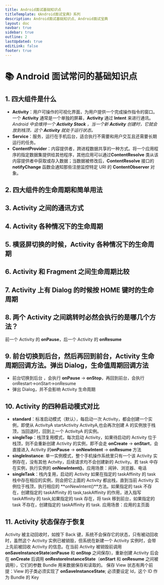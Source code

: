 ```yaml
---
title: Android面试基础知识点
titleTemplate: 《Android面试宝典》系列
description: Android面试基础知识点、Android面试宝典
layout: doc
navbar: true
sidebar: true
outline: 2
lastUpdated: true
editLink: false
footer: true
---
```


# 📚 Android 面试常问的基础知识点

## 1. 四大组件是什么

- **Activity**：用户可操作的可视化界面，为用户提供一个完成操作指令的窗口。一个 **Activity** 通常是一个单独的屏幕，**Activity** 通过 **Intent** 来进行通讯。_Android 中会维持一个 **Activity Stack** ，当一个新 **Activity** 创建时，它就会放到栈顶，这个 **Activity** 就处于运行状态。_
- **Service**：服务，运行在手机后台，适合执行不需要和用户交互且还需要长期运行的任务。
- **ContentProvider**：内容提供者，跨进程数据共享的一种方式。将一个应用程序的指定数据集提供给其他程序，其他应用可以通过**ContentResolve** 类从该内容提供者中获取或存入数据；当数据被修改后，**ContentResolve** 接口的 **notifyChange** 函数会通知那些注册监控特定 URI 的 **ContentObserver** 对象。

## 2. 四大组件的生命周期和简单用法

## 3. Activity 之间的通讯方式

## 4. Activity 各种情况下的生命周期

## 5. 横竖屏切换的时候，Activity 各种情况下的生命周期

## 6. Activity 和 Fragment 之间生命周期比较

## 7. Activity 上有 Dialog 的时候按 HOME 键时的生命周期

## 8. 两个 Activity 之间跳转时必然会执行的是哪几个方法？

前一个 Activity 的 **onPause**，后一个 Activity 的 **onResume**

## 9. 前台切换到后台，然后再回到前台，Activity 生命周期回调方法。弹出 Dialog，生命值周期回调方法

- 前台切换到后台 ，会执行 **onPause** -> **onStop**，再回到前台，会执行 onRestart->onStart->onResume
- 弹出 Dialog，并不会影响 Activity 生命周期

## 10. Activity 的四种启动模式对比

- **standard**：标准启动模式（默认），每启动一次 Activity，都会创建一个实例，即使从 ActivityA startActivity ActivityA,也会再次创建 A 的实例放于栈顶，当回退时，回到上一个 ActivityA 的实例。
- **singleTop**：栈顶复用模式，每次启动 Activity，如果待启动的 Activity 位于栈顶，则不会重新创建 Activity 的实例，即不会走 **onCreate** -> **onStart**，会直接进入 Activity 的**onPause** -> **onNewIntent** -> **onResume** 方法
- **singleInstance**: 单一实例模式，整个手机操作系统里只有一个该 Activity 实例存在，没有其他 Actvity，后续请求均不会创建新的 Activity。若 task 中存在实例，执行实例的 **onNewIntent()**。应用场景：闹钟、浏览器、电话
- **singleTask**：栈内复用，启动的 Activity 如果在指定的 taskAffinity 的 task 栈中存在相应的实例，则会把它上面的 Activity 都出栈，直到当前 Activity 实例位于栈顶，执行相应的 **onNewIntent()**方法。如果指定的 task 不存在，创建指定的 taskAffinity 的 task,taskAffinity 的作用，进入指写 taskAffinity 的 task,如果指定的 task 存在，将 task 移到前台，如果指定的 task 不存在，创建指定的 taskAffinity 的 task. 应用场景：应用的主页面

## 11. Activity 状态保存于恢复

Activity 被主动回收时，如按下 Back 键，系统不会保存它的状态，只有被动回收时，虽然这个 Activity 实例已被销毁，但系统在新建一个 Activity 实例时，会带上先前被回收 Activity 的信息。在当前 Activity 被销毁前调用 **onSaveInstanceState**(**onPause** 和 **onStop** 之间保存)，重新创建 Activity 后会在 **onCreate** 后调用 **onRestoreInstanceState**（**onStart** 和 **onResume** 之间被调用），它们的参数 Bundle 用来数据保存和读取的。
保存 View 状态有两个前提：View 的子类必须实现了 **onSaveInstanceState**; 必须要设定 Id，这个 ID 作为 Bundle 的 Key
